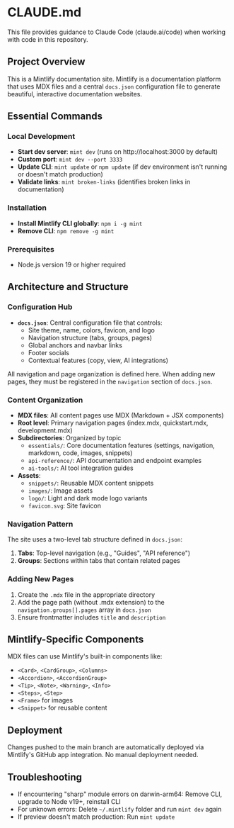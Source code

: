 # CLAUDE.md

This file provides guidance to Claude Code (claude.ai/code) when working with code in this repository.

## Project Overview

This is a Mintlify documentation site. Mintlify is a documentation platform that uses MDX files and a central `docs.json` configuration file to generate beautiful, interactive documentation websites.

## Essential Commands

### Local Development
- **Start dev server**: `mint dev` (runs on http://localhost:3000 by default)
- **Custom port**: `mint dev --port 3333`
- **Update CLI**: `mint update` or `npm update` (if dev environment isn't running or doesn't match production)
- **Validate links**: `mint broken-links` (identifies broken links in documentation)

### Installation
- **Install Mintlify CLI globally**: `npm i -g mint`
- **Remove CLI**: `npm remove -g mint`

### Prerequisites
- Node.js version 19 or higher required

## Architecture and Structure

### Configuration Hub
- **`docs.json`**: Central configuration file that controls:
  - Site theme, name, colors, favicon, and logo
  - Navigation structure (tabs, groups, pages)
  - Global anchors and navbar links
  - Footer socials
  - Contextual features (copy, view, AI integrations)

All navigation and page organization is defined here. When adding new pages, they must be registered in the `navigation` section of `docs.json`.

### Content Organization
- **MDX files**: All content pages use MDX (Markdown + JSX components)
- **Root level**: Primary navigation pages (index.mdx, quickstart.mdx, development.mdx)
- **Subdirectories**: Organized by topic
  - `essentials/`: Core documentation features (settings, navigation, markdown, code, images, snippets)
  - `api-reference/`: API documentation and endpoint examples
  - `ai-tools/`: AI tool integration guides
- **Assets**:
  - `snippets/`: Reusable MDX content snippets
  - `images/`: Image assets
  - `logo/`: Light and dark mode logo variants
  - `favicon.svg`: Site favicon

### Navigation Pattern
The site uses a two-level tab structure defined in `docs.json`:
1. **Tabs**: Top-level navigation (e.g., "Guides", "API reference")
2. **Groups**: Sections within tabs that contain related pages

### Adding New Pages
1. Create the `.mdx` file in the appropriate directory
2. Add the page path (without .mdx extension) to the `navigation.groups[].pages` array in `docs.json`
3. Ensure frontmatter includes `title` and `description`

## Mintlify-Specific Components
MDX files can use Mintlify's built-in components like:
- `<Card>`, `<CardGroup>`, `<Columns>`
- `<Accordion>`, `<AccordionGroup>`
- `<Tip>`, `<Note>`, `<Warning>`, `<Info>`
- `<Steps>`, `<Step>`
- `<Frame>` for images
- `<Snippet>` for reusable content

## Deployment
Changes pushed to the main branch are automatically deployed via Mintlify's GitHub app integration. No manual deployment needed.

## Troubleshooting
- If encountering "sharp" module errors on darwin-arm64: Remove CLI, upgrade to Node v19+, reinstall CLI
- For unknown errors: Delete `~/.mintlify` folder and run `mint dev` again
- If preview doesn't match production: Run `mint update`
